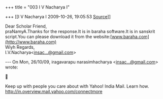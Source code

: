 +++
title = "003 I V Nacharya I"

+++
[[I V Nacharya I	2009-10-26, 19:05:53 [Source](https://groups.google.com/g/bvparishat/c/3fPwH72BeC0)]]



Dear Scholar Friend,  
praNamyA.Thanks for the response.It is in baraha software.It is in sanskrit script.You can please download it from the website:[www.baraha.com](http://www.baraha.com)  
Wiyh Regards,  
I.V.Nacharya\<[insac...@gmail.com]()\>  
  
--- On Mon, 26/10/09, iragavarapu narasimhacharya \<[insac...@gmail.com]()\> wrote:  



Keep up with people you care about with Yahoo! India Mail. Learn how. <http://in.overview.mail.yahoo.com/connectmore>  


